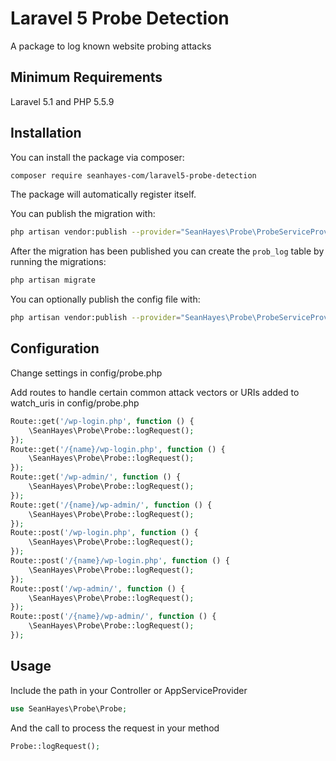 # Laravel 5 Probe Detection
A package to log known website probing attacks

## Minimum Requirements

Laravel 5.1 and PHP 5.5.9

## Installation

You can install the package via composer:

``` bash
composer require seanhayes-com/laravel5-probe-detection
```

The package will automatically register itself.

You can publish the migration with:
```bash
php artisan vendor:publish --provider="SeanHayes\Probe\ProbeServiceProvider" --tag="migrations"
```

After the migration has been published you can create the `prob_log` table by running the migrations:

```bash
php artisan migrate
```

You can optionally publish the config file with:
```bash
php artisan vendor:publish --provider="SeanHayes\Probe\ProbeServiceProvider" --tag="config"
```

## Configuration

Change settings in config/probe.php

Add routes to handle certain common attack vectors or URIs added to watch_uris in config/probe.php

```php
Route::get('/wp-login.php', function () {
	\SeanHayes\Probe\Probe::logRequest();
});
Route::get('/{name}/wp-login.php', function () {
	\SeanHayes\Probe\Probe::logRequest();
});
Route::get('/wp-admin/', function () {
	\SeanHayes\Probe\Probe::logRequest();
});
Route::get('/{name}/wp-admin/', function () {
	\SeanHayes\Probe\Probe::logRequest();
});
Route::post('/wp-login.php', function () {
	\SeanHayes\Probe\Probe::logRequest();
});
Route::post('/{name}/wp-login.php', function () {
	\SeanHayes\Probe\Probe::logRequest();
});
Route::post('/wp-admin/', function () {
	\SeanHayes\Probe\Probe::logRequest();
});
Route::post('/{name}/wp-admin/', function () {
	\SeanHayes\Probe\Probe::logRequest();
});
```

## Usage
Include the path in your Controller or AppServiceProvider

```php
use SeanHayes\Probe\Probe;
```
And the call to process the request in your method

```php
Probe::logRequest();
```
